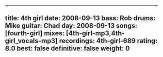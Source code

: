 
---
title: 4th girl
date: 2008-09-13
bass:	Rob
drums:	Mike
guitar:	Chad
day: 2008-09-13
songs: [fourth-girl]
mixes: [4th-girl-mp3,4th-girl_vocals-mp3]
recordings: 4th-girl-689
rating: 8.0
best: false
definitive: false
weight: 0
---
